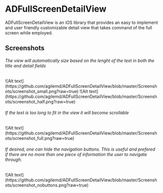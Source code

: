 ADFullScreenDetailView
======================

ADFullScreenDetailView is an iOS library that provides an easy to implement and user friendly customizable detail view that takes command of the full screen while employed.

<h2>Screenshots</h2>
<h6>The view will automatically size based on the lenght of the text in both the title and detail fields<br></h6>
![Alt text](https://github.com/agilemd/ADFullScreenDetailView/blob/master/Screenshots/screenshot_small.png?raw=true)
![Alt text](https://github.com/agilemd/ADFullScreenDetailView/blob/master/Screenshots/screenshot_half.png?raw=true)
<br><h6>If the text is too long to fit in the view it will become scrollable<br></h6>
![Alt text](https://github.com/agilemd/ADFullScreenDetailView/blob/master/Screenshots/screenshot_full.png?raw=true)
<br><h6>If desired, one can hide the navigation buttons. This is useful and prefered if there are no more than one piece of information the user to navigate through.<br></h6>
![Alt text](https://github.com/agilemd/ADFullScreenDetailView/blob/master/Screenshots/screenshot_nobuttons.png?raw=true)
